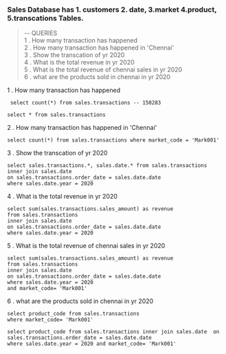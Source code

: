 ###  Sales Database has 1. customers 2. date, 3.market 4.product, 5.transcations Tables.

> -- QUERIES  
1 . How many transaction has happened  
2 . How many transaction has happened in 'Chennai'  
3 . Show the transcation of yr 2020  
4 . What is the total revenue in yr 2020  
5 . What is the total revenue of chennai sales in yr 2020  
6 . what are the products sold in chennai in yr 2020  

 1 . How many transaction has happened 
```
 select count(*) from sales.transactions -- 150283
```
```
select * from sales.transactions
```
2 . How many transaction has happened in 'Chennai'
```
select count(*) from sales.transactions where market_code = 'Mark001'
```
 3 . Show the transcation of yr 2020
 ```
 select sales.transactions.*, sales.date.* from sales.transactions
 inner join sales.date
 on sales.transactions.order_date = sales.date.date 
 where sales.date.year = 2020
```
 4 . What is the total revenue in yr 2020
```
select sum(sales.transactions.sales_amount) as revenue
from sales.transactions
inner join sales.date
on sales.transactions.order_date = sales.date.date 
where sales.date.year = 2020
```
5 . What is the total revenue of chennai sales in yr 2020
```
select sum(sales.transactions.sales_amount) as revenue
from sales.transactions
inner join sales.date
on sales.transactions.order_date = sales.date.date 
where sales.date.year = 2020
and market_code= 'Mark001'
```
6 . what are the products sold in chennai in yr 2020
```
select product_code from sales.transactions 
where market_code= 'Mark001'
```
```
select product_code from sales.transactions inner join sales.date  on sales.transactions.order_date = sales.date.date 
where sales.date.year = 2020 and market_code= 'Mark001'
```
